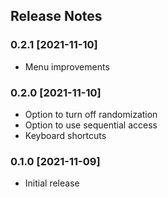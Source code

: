 ## Release Notes ##

### 0.2.1 [2021-11-10] ###

* Menu improvements

### 0.2.0 [2021-11-10] ###

* Option to turn off randomization
* Option to use sequential access
* Keyboard shortcuts

### 0.1.0 [2021-11-09] ###

* Initial release
